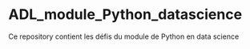 # ADL_module_Python_datascience

Ce repository contient les défis du module de Python en data science
